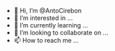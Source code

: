 - 👋 Hi, I’m @AntoCirebon
- 👀 I’m interested in ...
- 🌱 I’m currently learning ...
- 💞️ I’m looking to collaborate on ...
- 📫 How to reach me ...

<!---
AntoCirebon/AntoCirebon is a ✨ special ✨ repository because its `README.md` (this file) appears on your GitHub profile.
You can click the Preview link to take a look at your changes.
--->
